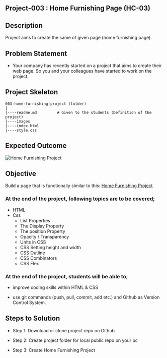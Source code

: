 ## Project-003 : Home Furnishing Page (HC-03)

## Description
Project aims to create the same of given page (home furnishing page).

## Problem Statement

- Your company has recently started on a project that aims to create their web page. So you and your colleagues have started to work on the project.

## Project Skeleton 

```
003-home-furnishing-project (folder)
|
|----readme.md         # Given to the students (Definition of the project)          
|----images               
|----index.html  
|----style.css
```

## Expected Outcome

![Home Furnishing Project](./images/home.gif)

## Objective

Build a page that is functionally similar to this: [Home Furnishing Project](https://hellenkuttery.github.io/home-furnishing/)

### At the end of the project, following topics are to be covered;

- HTML 
- Css
  - List Properties
  - The Display Property
  - The position Property
  - Opacity / Transparency
  - Units in CSS
  - CSS Setting height and width
  - CSS Outline
  - CSS Combinators
  - CSS Flex


### At the end of the project, students will be able to;

- improve coding skills within HTML & CSS

- use git commands (push, pull, commit, add etc.) and Github as Version Control System.

## Steps to Solution
  
- Step 1: Download or clone project repo on Github 

- Step 2: Create project folder for local public repo on your pc

- Step 3: Create Home Furnishing Project
